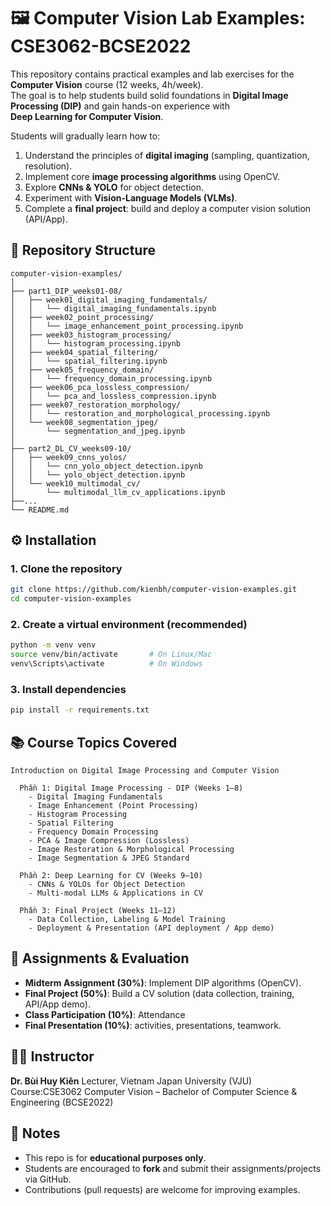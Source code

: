 # 🖼️ Computer Vision Lab Examples: CSE3062-BCSE2022

This repository contains practical examples and lab exercises for the **Computer Vision** course (12 weeks, 4h/week).  
The goal is to help students build solid foundations in **Digital Image Processing (DIP)** and gain hands-on experience with  
**Deep Learning for Computer Vision**.  

Students will gradually learn how to:
1. Understand the principles of **digital imaging** (sampling, quantization, resolution).
2. Implement core **image processing algorithms** using OpenCV.
3. Explore **CNNs & YOLO** for object detection.
4. Experiment with **Vision-Language Models (VLMs)**.
5. Complete a **final project**: build and deploy a computer vision solution (API/App).

## 📂 Repository Structure
```
computer-vision-examples/
│
├── part1_DIP_weeks01-08/
│   ├── week01_digital_imaging_fundamentals/
│   │   └── digital_imaging_fundamentals.ipynb
│   ├── week02_point_processing/
│   │   └── image_enhancement_point_processing.ipynb
│   ├── week03_histogram_processing/
│   │   └── histogram_processing.ipynb
│   ├── week04_spatial_filtering/
│   │   └── spatial_filtering.ipynb
│   ├── week05_frequency_domain/
│   │   └── frequency_domain_processing.ipynb
│   ├── week06_pca_lossless_compression/
│   │   └── pca_and_lossless_compression.ipynb
│   ├── week07_restoration_morphology/
│   │   └── restoration_and_morphological_processing.ipynb
│   └── week08_segmentation_jpeg/
│       └── segmentation_and_jpeg.ipynb
│
├── part2_DL_CV_weeks09-10/
│   ├── week09_cnns_yolos/
│   │   └── cnn_yolo_object_detection.ipynb
│   │   └── yolo_object_detection.ipynb
│   └── week10_multimodal_cv/
│       └── multimodal_llm_cv_applications.ipynb
├──...
└── README.md

```

## ⚙️ Installation

### 1. Clone the repository

```bash
git clone https://github.com/kienbh/computer-vision-examples.git
cd computer-vision-examples
```

### 2. Create a virtual environment (recommended)
```bash
python -m venv venv
source venv/bin/activate       # On Linux/Mac
venv\Scripts\activate          # On Windows
```

### 3. Install dependencies
```bash
pip install -r requirements.txt
```

## 📚 Course Topics Covered
```
Introduction on Digital Image Processing and Computer Vision

  Phần 1: Digital Image Processing - DIP (Weeks 1–8)
    - Digital Imaging Fundamentals
    - Image Enhancement (Point Processing)
    - Histogram Processing
    - Spatial Filtering
    - Frequency Domain Processing
    - PCA & Image Compression (Lossless)
    - Image Restoration & Morphological Processing
    - Image Segmentation & JPEG Standard
  
  Phần 2: Deep Learning for CV (Weeks 9–10)
    - CNNs & YOLOs for Object Detection
    - Multi-modal LLMs & Applications in CV
  
  Phần 3: Final Project (Weeks 11–12)
    - Data Collection, Labeling & Model Training
    - Deployment & Presentation (API deployment / App demo)
```

## 📝 Assignments & Evaluation
- **Midterm Assignment (30%)**: Implement DIP algorithms (OpenCV).  
- **Final Project (50%)**: Build a CV solution (data collection, training, API/App demo).  
- **Class Participation (10%)**: Attendance
- **Final Presentation (10%)**: activities, presentations, teamwork.
  
## 👨‍🏫 Instructor
**Dr. Bùi Huy Kiên**
Lecturer, Vietnam Japan University (VJU)  
Course:CSE3062 Computer Vision – Bachelor of Computer Science & Engineering (BCSE2022)  

## 📌 Notes
- This repo is for **educational purposes only**.  
- Students are encouraged to **fork** and submit their assignments/projects via GitHub.  
- Contributions (pull requests) are welcome for improving examples.  

